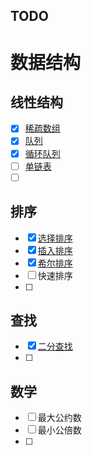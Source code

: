## TODO

# 数据结构

## 线性结构

- [x] [稀疏数组](/src/com/zsy/datastructure/sparsearray/SparseArray.java)
- [x] [队列](/src/com/zsy/datastructure/queue/ArrayQueue.java)
- [x] [循环队列](/src/com/zsy/datastructure/queue/CircleArrayQueue.java)
- [ ] [单链表](/src/com/zsy/datastructure/linkedlist/SingleLinkedList.java)
- [ ] [](/src/com/zsy/datastructure/sparsearray/SparseArray.java)

## 排序

 - [x] [选择排序](/src/com/zsy/algorithms/sort/Selection.java)
 - [x] [插入排序](/src/com/zsy/algorithms/sort/Insertion.java)
 - [x] [希尔排序](/src/com/zsy/algorithms/sort/Shell.java)
 - [ ] 快速排序
 - [ ] 

## 查找

- [x] [二分查找](/src/com/zsy/algorithms/search/BinarySearch.java)
- [ ] 

## 数学
 - [ ] 最大公约数
 - [ ] 最小公倍数
 - [ ] 
